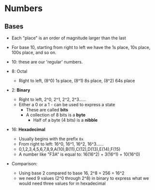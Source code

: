 # Numbers

## Bases

- Each "place" is an order of magnitude larger than the last
- For base 10, starting from right to left we have the 1s place, 10s place, 100s place, and so on.

- 10: these are our 'regular' numbers.
- 8: Octal
  - Right to left, (8^0) 1s place, (8^1) 8s place, (8^2) 64s place
- 2: **Binary**
  - Right to left, 2^0, 2^1, 2^2, 2^3......
  - Either a 0 or a 1 - can be used to express a state
    - These are called **bits**
    - A collection of 8 bits is a **byte**
      - Half of a byte (4 bits) is a **nibble**
- 16: **Hexadecimal**
  - Usually begins with the prefix `0x`
  - From right to left: 16^0, 16^1, 16^2, 16^3......
  - 0,1,2,3,4,5,6,7,8,9,A(10),B(11),C(12),D(13),E(14),F(15)
  - A number like "F3A" is equal to: 16(16^2) + 3(16^1) + 10(16^0)
- Comparison:
  - Using base 2 compared to base 16, 2^8 = 256 = 16^2
  - we need 9 values (2^0 through 2^8) in binary to express what we would need three values for in hexadecimal
